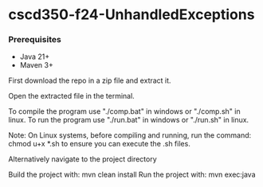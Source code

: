 # cscd350-f24-UnhandledExceptions

### Prerequisites

- Java 21+
- Maven 3+

First download the repo in a zip file and extract it.

Open the extracted file in the terminal.

To compile the program use "./comp.bat" in windows or "./comp.sh" in linux.
To run the program use "./run.bat" in windows or "./run.sh" in linux.

Note: On Linux systems, before compiling and running, run the command: chmod u+x \*.sh to ensure you can execute the .sh files.

Alternatively navigate to the project directory

Build the project with: mvn clean install
Run the project with: mvn exec:java
